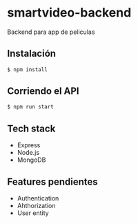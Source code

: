 # smartvideo-backend
Backend para app de peliculas
## Instalación

```bash
$ npm install
```

## Corriendo el API

```bash
$ npm run start
```
## Tech stack
 - Express
 - Node.js
 - MongoDB
## Features pendientes
 - Authentication
 - Ahthorization
 - User entity
